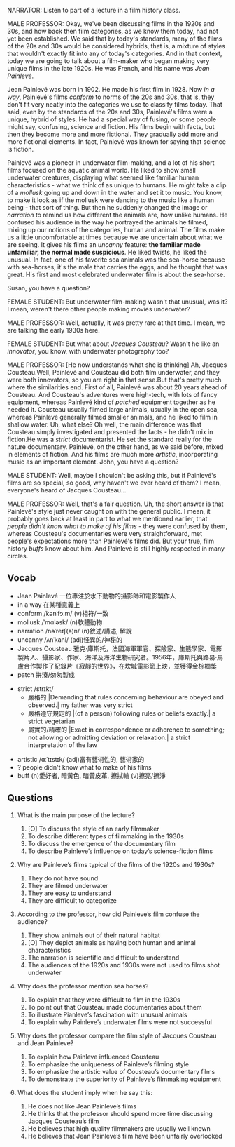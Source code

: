 NARRATOR: Listen to part of a lecture in a film history class.

MALE PROFESSOR: Okay, we've been discussing films in the 1920s and 30s, and how back then film categories, as we know them today, had not yet been established. We said that by today's standards, many of the films of the 20s and 30s would be considered hybrids, that is, a mixture of styles that wouldn't exactly fit into any of today's categories. And in that context, today we are going to talk about a film-maker who began making very unique films in the late 1920s. He was French, and his name was *Jean Painlevé*.

Jean Painlevé was born in 1902. He made his first film in 1928. Now *in a way*, Painlevé's films *conform* to norms of the 20s and 30s, that is, they don't fit very neatly into the categories we use to classify films today. That said, even by the standards of the 20s and 30s, Painlevé's films were a unique, hybrid of styles. He had a special way of fusing, or some people might say, confusing, science and fiction. His films begin with facts, but then they become more and more fictional. They gradually add more and more fictional elements. In fact, Painlevé was known for saying that science is fiction.

Painlevé was a pioneer in underwater film-making, and a lot of his short films focused on the aquatic animal world. He liked to show small underwater creatures, displaying what seemed like familiar human characteristics - what we think of as unique to humans. He might take a clip of a *mollusk* going up and down in the water and set it to music. You know, to make it look as if the mollusk were dancing to the music like a human being - that sort of thing. But then he suddenly changed the image or *narration* to remind us how different the animals are, how unlike humans. He confused his audience in the way he portrayed the animals he filmed, mixing up our notions of the categories, human and animal. The films make us a little uncomfortable at times because we are uncertain about what we are seeing. It gives his films an *uncanny* feature: **the familiar made unfamiliar, the normal made suspicious**. He liked twists, he liked the unusual. In fact, one of his favorite sea animals was the sea-horse because with sea-horses, it's the male that carries the eggs, and he thought that was great. His first and most celebrated underwater film is about the sea-horse.

Susan, you have a question?

FEMALE STUDENT: But underwater film-making wasn't that unusual, was it? I mean, weren't there other people making movies underwater?

MALE PROFESSOR: Well, actually, it was pretty rare at that time. I mean, we are talking the early 1930s here.

FEMALE STUDENT: But what about *Jacques Cousteau*? Wasn't he like an *innovator*, you know, with underwater photography too?

MALE PROFESSOR: [He now understands what she is thinking] Ah, Jacques Cousteau.Well, Painlevé and Cousteau did both film underwater, and they were both innovators, so you are right in that sense.But that's pretty much where the similarities end. First of all, Painlevé was about 20 years ahead of Cousteau. And Cousteau's adventures were high-tech, with lots of fancy equipment, whereas Painlevé kind of *patched* equipment together as he needed it. Cousteau usually filmed large animals, usually in the open sea, whereas Painlevé generally filmed smaller animals, and he liked to film in shallow water. Uh, what else? Oh well, the main difference was that Cousteau simply investigated and presented the facts - he didn't mix in fiction.He was a *strict* documentarist. He set the standard really for the nature documentary. Painlevé, on the other hand, as we said before, mixed in elements of fiction. And his films are much more *artistic*, incorporating music as an important element. John, you have a question?

MALE STUDENT: Well, maybe I shouldn't be asking this, but if Painlevé's films are so special, so good, why haven't we ever heard of them? I mean, everyone's heard of Jacques Cousteau...

MALE PROFESSOR: Well, that's a fair question. Uh, the short answer is that Painlevé's style just never caught on with the general public. I mean, it probably goes back at least in part to what we mentioned earlier, that *people didn't know what to make of his films* - they were confused by them, whereas Cousteau's documentaries were very straightforward, met people's expectations more than Painlevé's films did. But your true, film history *buffs* know about him. And Painlevé is still highly respected in many circles.

## Vocab
- Jean Painlevé 一位專注於水下動物的攝影師和電影製作人
- in a way 在某種意義上
- conform /kənˈfɔːm/ (v)相符/一致
- mollusk /ˈmɑləsk/ (n)軟體動物
- narration /nəˈreɪʃ(ə)n/  (n)敘述/講述, 解說
- uncanny /ʌnˈkani/ (adj)怪異的/神秘的
- Jacques Cousteau 雅克·庫斯托，法國海軍軍官、探險家、生態學家、電影製片人、攝影家、作家、海洋及海洋生物研究者。1956年，庫斯托與路易·馬盧合作製作了紀錄片《寂靜的世界》，在坎城電影節上映，並獲得金棕櫚獎
- patch 拼湊/匆匆製成
+ strict /strɪkt/ 
	- 嚴格的 |Demanding that rules concerning behaviour are obeyed and observed.| my father was very strict
	- 嚴格遵守規定的 |(of a person) following rules or beliefs exactly.| a strict vegetarian
	- 屬實的/精確的 |Exact in correspondence or adherence to something; not allowing or admitting deviation or relaxation.| a strict interpretation of the law
- artistic /ɑːˈtɪstɪk/ (adj)富有藝術性的, 藝術家的
- ? people didn't know what to make of his films
- buff (n)愛好者, 暗黃色, 暗黃皮革, 擦拭輪 (v)擦亮/擦淨

## Questions
1. What is the main purpose of the lecture? 
	1. [O] To discuss the style of an early filmmaker
	1. To describe different types of filmmaking in the 1930s
	1. To discuss the emergence of the documentary film
	1. To describe Painleve’s influence on today’s science-fiction films

2. Why are Painleve’s films typical of the films of the 1920s and 1930s? 
	1. They do not have sound
	1. They are filmed underwater
	1. They are easy to understand
	1. They are difficult to categorize

3. According to the professor, how did Painleve’s film confuse the audience? 
	1. They show animals out of their natural habitat
	1. [O] They depict animals as having both human and animal characteristics
	1. The narration is scientific and difficult to understand
	1. The audiences of the 1920s and 1930s were not used to films shot underwater

4. Why does the professor mention sea horses? 
	1. To explain that they were difficult to film in the 1930s
	1. To point out that Cousteau made documentaries about them
	1. To illustrate Pianleve’s fascination with unusual animals
	1. To explain why Painleve’s underwater films were not successful

5. Why does the professor compare the film style of Jacques Cousteau and Jean Painleve? 
	1. To explain how Painleve influenced Cousteau
	1. To emphasize the uniqueness of Painleve’s filming style
	1. To emphasize the artistic value of Cousteau’s documentary films
	1. To demonstrate the superiority of Painleve’s filmmaking equipment

6. What does the student imply when he say this: 
	1. He does not like Jean Painleve’s films
	1. He thinks that the professor should spend more time discussing Jacques Cousteau’s film
	1. He believes that high quality filmmakers are usually well known
	1. He believes that Jean Painleve’s film have been unfairly overlooked
